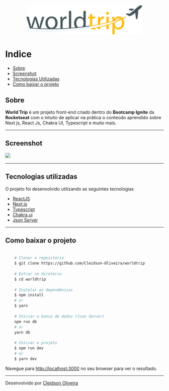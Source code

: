 <h1 align="center">
    <img src="public/logo.svg">
</h1>

# Indice

* [Sobre](#sobre)
* [Screenshot](#screenshot)
* [Tecnologias Utilizadas](#tecnologias-utilizadas)
* [Como baixar o projeto](#como-baixar-o-projeto)

## Sobre

**World Trip** é um projeto front-end criado dentro do **Bootcamp Ignite** da **Rocketseat** com o intuito de aplicar na prática o conteúdo aprendido sobre Next js, React Js, Chakra UI, Typescript e muito mais.

---

## Screenshot

<img src="public/screenshot.gif" />

---

## Tecnologias utilizadas

O projeto foi desenvolvido utilizando as seguintes tecnologias

- [ReactJS](https://reactjs.org)
- [Next.js](https://nextjs.org/)
- [Typescript](https://www.typescriptlang.org/)
- [Chakra ui](https://chakra-ui.com/getting-started)
- [Json Server](https://github.com/typicode/json-server)
    
---

## Como baixar o projeto

```bash

    # Clonar o repositório
    $ git clone https://github.com/Cleidson-Oliveira/worldtrip

    # Entrar no diretório
    $ cd worldtrip

    # Instalar as dependências
    $ npm install
    # or
    $ yarn

    # Iniciar o banco de dados (Json Server)
    npm run db
    # or
    yarn db

    # Iniciar o projeto
    $ npm run dev
    # or
    $ yarn dev
```

Navegue para [http://localhost:3000](http://localhost:3000) no seu browser para ver o resultado.

---

Desenvolvido por [Cleidson Oliveira](https://github.com/Cleidson-Oliveira)
